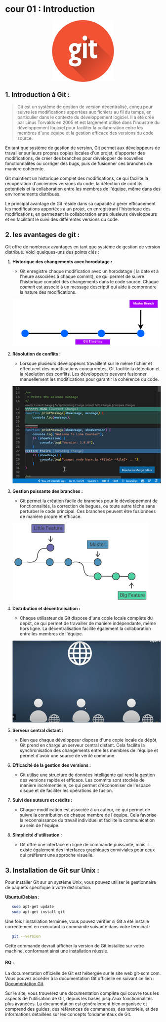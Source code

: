# cour 01 : Introduction 
<img src="images/git.png" width="200" style="display: block; margin: auto;">


## 1. **Introduction à Git :**

>Git est un système de gestion de version décentralisé, conçu pour suivre les modifications apportées aux fichiers au fil du temps, en particulier dans le contexte du développement logiciel. Il a été créé par Linus Torvalds en 2005 et est largement utilisé dans l'industrie du développement logiciel pour faciliter la collaboration entre les membres d'une équipe et la gestion efficace des versions du code source.

En tant que système de gestion de version, Git permet aux développeurs de travailler sur leurs propres copies locales d'un projet, d'apporter des modifications, de créer des branches pour développer de nouvelles fonctionnalités ou corriger des bugs, puis de fusionner ces branches de manière cohérente. 

Git maintient un historique complet des modifications, ce qui facilite la récupération d'anciennes versions du code, la détection de conflits potentiels et la collaboration entre les membres de l'équipe, même dans des environnements distribués.


Le principal avantage de Git réside dans sa capacité à gérer efficacement les modifications apportées à un projet, en enregistrant l'historique des modifications, en 
permettant la collaboration entre plusieurs développeurs et en facilitant le suivi des différentes versions du code.



## 2. **les  avantages de git :**

Git offre de nombreux avantages en tant que système de gestion de version distribué. Voici quelques-uns des points clés :

1. **Historique des changements avec horodatage :** 
    
    - Git enregistre chaque modification avec un horodatage ( la date et à l'heure associées à chaque commit), ce qui permet de suivre l'historique complet des changements dans le code source. Chaque *commit* est associé à un message descriptif qui aide à comprendre la nature des modifications.

    
    ![image](images/git-source-control-timeline.png)



2. **Résolution de conflits :** 
    
    - Lorsque plusieurs développeurs travaillent sur le même fichier et effectuent des modifications concurrentes, Git facilite la détection et la résolution des conflits. Les développeurs peuvent fusionner manuellement les modifications pour garantir la cohérence du code.


    ![image](images/merge-conflict.png)

3. **Gestion puissante des branches :** 
    
    - Git permet la création facile de branches pour le développement de fonctionnalités, la correction de begues, ou toute autre tâche sans perturber le code principal. Ces branches peuvent être fusionnées de manière propre et efficace.


    ![image](images/git_branche.png)

4. **Distribution et décentralisation :** 

    - Chaque utilisateur de Git dispose d'une copie locale complète du dépôt, ce qui permet de travailler de manière indépendante, même hors ligne. La décentralisation facilite également la collaboration entre les membres de l'équipe.


    ![image](images/des.jpeg)


5. **Serveur central distant :** 
    
    - Bien que chaque développeur dispose d'une copie locale du dépôt, Git prend en charge un serveur central distant. Cela facilite la synchronisation des changements entre les membres de l'équipe et permet d'avoir une source de vérité commune.


6. **Efficacité de la gestion des versions :** 
    
    - Git utilise une structure de données intelligente qui rend la gestion des versions rapide et efficace. Les commits sont stockés de manière incrémentielle, ce qui permet d'économiser de l'espace disque et de faciliter les opérations de fusion.

7. **Suivi des auteurs et crédits :** 
    
    - Chaque modification est associée à un auteur, ce qui permet de suivre la contribution de chaque membre de l'équipe. Cela favorise la reconnaissance du travail individuel et facilite la communication au sein de l'équipe.

8. **Simplicité d'utilisation :** 
    
    - Git offre une interface en ligne de commande puissante, mais il existe également des interfaces graphiques conviviales pour ceux qui préfèrent une approche visuelle.



## 3. **Installation de Git sur Unix :**

Pour installer Git sur un système Unix, vous pouvez utiliser le gestionnaire de paquets spécifique à votre distribution. 

**Ubuntu/Debian :**

```bash
   sudo apt-get update
   sudo apt-get install git
```

Une fois l'installation terminée, vous pouvez vérifier si Git a été installé correctement en exécutant la commande suivante dans votre terminal :

```bash
   git --version
```

Cette commande devrait afficher la version de Git installée sur votre machine, conformant ainsi une installation réussie.


#### RQ :

La documentation officielle de Git est hébergée sur le site web git-scm.com. Vous pouvez accéder à la documentation Git officielle en suivant ce lien : [Documentation Git](https://git-scm.com/doc).

Sur le site, vous trouverez une documentation complète qui couvre tous les aspects de l'utilisation de Git, depuis les bases jusqu'aux fonctionnalités plus avancées. La documentation est généralement bien organisée et comprend des guides, des références de commandes, des tutoriels, et des informations détaillées sur les concepts fondamentaux de Git.


